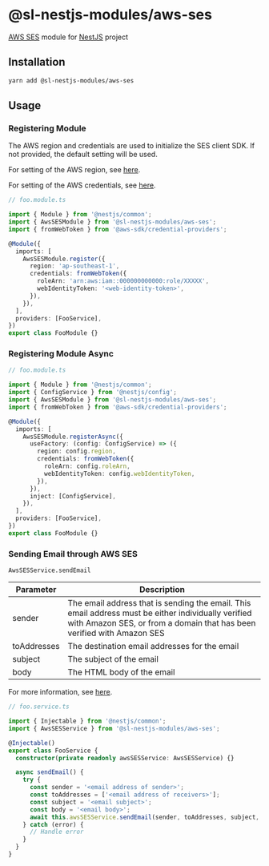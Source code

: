 # @sl-nestjs-modules/aws-ses

[AWS SES](https://aws.amazon.com/ses/) module for [NestJS](https://docs.nestjs.com/) project

## Installation

```sh
yarn add @sl-nestjs-modules/aws-ses
```

## Usage

### Registering Module

The AWS region and credentials are used to initialize the SES client SDK. If not provided, the default setting will be used.

For setting of the AWS region, see [here](https://docs.aws.amazon.com/sdk-for-javascript/v2/developer-guide/setting-region.html).

For setting of the AWS credentials, see [here](https://docs.aws.amazon.com/sdk-for-javascript/v2/developer-guide/setting-credentials-node.html).

```typescript
// foo.module.ts

import { Module } from '@nestjs/common';
import { AwsSESModule } from '@sl-nestjs-modules/aws-ses';
import { fromWebToken } from '@aws-sdk/credential-providers';

@Module({
  imports: [
    AwsSESModule.register({
      region: 'ap-southeast-1',
      credentials: fromWebToken({
        roleArn: 'arn:aws:iam::000000000000:role/XXXXX',
        webIdentityToken: '<web-identity-token>',
      }),
    }),
  ],
  providers: [FooService],
})
export class FooModule {}
```

### Registering Module Async

```typescript
// foo.module.ts

import { Module } from '@nestjs/common';
import { ConfigService } from '@nestjs/config';
import { AwsSESModule } from '@sl-nestjs-modules/aws-ses';
import { fromWebToken } from '@aws-sdk/credential-providers';

@Module({
  imports: [
    AwsSESModule.registerAsync({
      useFactory: (config: ConfigService) => ({
        region: config.region,
        credentials: fromWebToken({
          roleArn: config.roleArn,
          webIdentityToken: config.webIdentityToken,
        }),
      }),
      inject: [ConfigService],
    }),
  ],
  providers: [FooService],
})
export class FooModule {}
```

### Sending Email through AWS SES

`AwsSESService.sendEmail`

| Parameter   | Description                                                                                                                                                                   |
| ----------- | ----------------------------------------------------------------------------------------------------------------------------------------------------------------------------- |
| sender      | The email address that is sending the email. This email address must be either individually verified with Amazon SES, or from a domain that has been verified with Amazon SES |
| toAddresses | The destination email addresses for the email                                                                                                                                 |
| subject     | The subject of the email                                                                                                                                                      |
| body        | The HTML body of the email                                                                                                                                                    |

For more information, see [here](https://docs.aws.amazon.com/AWSJavaScriptSDK/v3/latest/clients/client-ses/interfaces/sendemailcommandinput.html).

```typescript
// foo.service.ts

import { Injectable } from '@nestjs/common';
import { AwsSESService } from '@sl-nestjs-modules/aws-ses';

@Injectable()
export class FooService {
  constructor(private readonly awsSESService: AwsSESService) {}

  async sendEmail() {
    try {
      const sender = '<email address of sender>';
      const toAddresses = ['<email address of receivers>'];
      const subject = '<email subject>';
      const body = '<email body>';
      await this.awsSESService.sendEmail(sender, toAddresses, subject, body);
    } catch (error) {
      // Handle error
    }
  }
}
```
